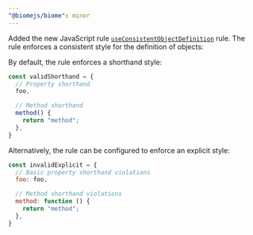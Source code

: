 ```yaml
---
"@biomejs/biome": minor
---
```


Added the new JavaScript rule [`useConsistentObjectDefinition`](https://biomejs.dev/linter/rules/use-consistent-object-definition/) rule. The rule enforces a consistent style for the definition of objects:

By default, the rule enforces a shorthand style:

```js
const validShorthand = {
  // Property shorthand
  foo,

  // Method shorthand
  method() {
    return "method";
  },
}
```

Alternatively, the rule can be configured to enforce an explicit style:

```js
const invalidExplicit = {
  // Basic property shorthand violations
  foo: foo,

  // Method shorthand violations
  method: function () {
    return "method";
  },
}
```
